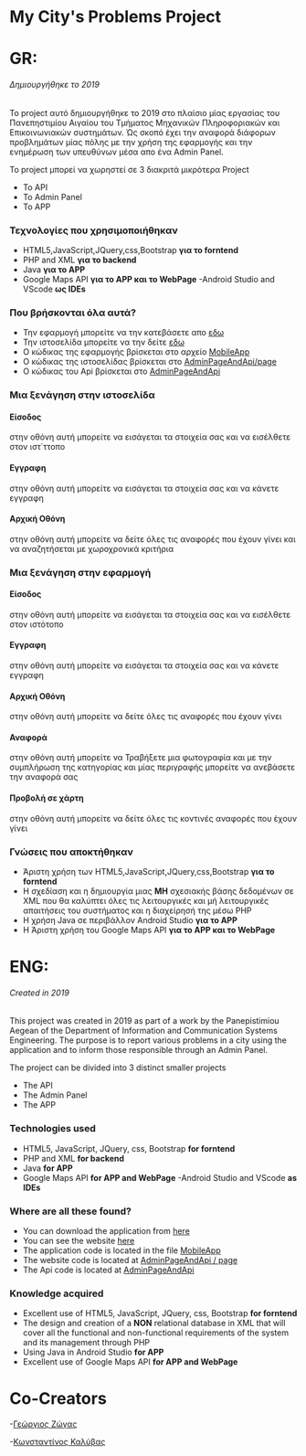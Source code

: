 # My City's Problems Project
# GR:
###### Δημιουργήθηκε το 2019
Το project αυτό δημιουργήθηκε το 2019 στο πλαίσιο μίας εργασίας του Πανεπηστιμίου Αιγαίου του Τμήματος Μηχανικών Πληροφοριακών και Επικοινωνιακών συστημάτων. Ώς σκοπό έχει την αναφορά διάφορων προβλημάτων μίας πόλης με την χρήση της εφαρμογής και την ενημέρωση των υπευθύνων μέσα απο ένα Admin Panel.

To project μπορεί να χωρηστεί σε 3 διακριτά μικρότερα Project
  - Το API
  - Το Admin Panel
  - Το APP

### Τεχνολογίες που χρησιμοποιήθηκαν
  - HTML5,JavaScript,JQuery,css,Bootstrap **για το forntend**
  - PHP and XML **για το backend**
  - Java **για το APP**
  - Google Maps API **για το APP και το WebPage**
  -Android Studio and VScode **ως IDEs** 

### Που βρήσκονται όλα αυτά?
  - Την εφαρμογή μπορείτε να την κατεβάσετε απο [εδω](https://drive.google.com/file/d/1A1q9AJ8PrgTjEyXh3RthuygDZLGsitIw/view?usp=sharing)
  - Την ιστοσελίδα μπορείτε να την δείτε [εδω](https://icsdmobileprojectapi.000webhostapp.com/page/index.html)
  - O κώδικας της εφαρμογής βρίσκεται στο αρχείο [MobileApp](https://github.com/DZaf/MyCityProblem/tree/master/MobileApp)
  - Ο κώδικας της ιστοσελίδας βρίσκεται στο [AdminPageAndApi/page](https://github.com/DZaf/MyCityProblem/tree/master/AdminPageAndApi/page)
  - Ο κώδικας του Api βρίσκεται στο [AdminPageAndApi](https://github.com/DZaf/MyCityProblem/tree/master/AdminPageAndApi)

### Μια ξενάγηση στην ιστοσελίδα
#### Είσοδος
στην οθόνη αυτή μπορείτε να εισάγεται τα στοιχεία σας και να εισέλθετε στον ιστ΄ττοπο
#### Εγγραφη
στην οθόνη αυτή μπορείτε να εισάγεται τα στοιχεία σας και να κάνετε εγγραφη

#### Αρχική Οθόνη
στην οθόνη αυτή μπορείτε να δείτε όλες τις αναφορές που έχουν γίνει και να αναζητήσεται με χωροχρονικά κριτήρια

### Μια ξενάγηση στην εφαρμογή
#### Είσοδος
στην οθόνη αυτή μπορείτε να εισάγεται τα στοιχεία σας και να εισέλθετε στον ιστότοπο

#### Εγγραφη
στην οθόνη αυτή μπορείτε να εισάγεται τα στοιχεία σας και να κάνετε εγγραφη

#### Αρχική Οθόνη
στην οθόνη αυτή μπορείτε να δείτε όλες τις αναφορές που έχουν γίνει

#### Αναφορά
στην οθόνη αυτή μπορείτε να Τραβήξετε μια φωτογραφία και με την συμπλήρωση της κατηγορίας και μίας περιγραφής μπορείτε να ανεβάσετε την αναφορά σας

#### Προβολή σε χάρτη
στην οθόνη αυτή μπορείτε να δείτε όλες τις κοντινές αναφορές που έχουν γίνει

### Γνώσεις που αποκτήθηκαν 
  - Άριστη χρήση των HTML5,JavaScript,JQuery,css,Bootstrap **για το forntend**
  - Η σχεδίαση και η δημιουργία μιας **ΜΗ** σχεσιακής βάσης δεδομένων σε XML που θα καλύπτει όλες τις λειτουργικές και μή λειτουργικές απαιτήσεις του συστήματος και η διαχείρησή της μέσω PHP
  - Η χρήση Java σε περιβάλλον Android Studio **για το APP**
  - Η Άριστη χρήση του Google Maps API **για το APP και το WebPage**
  
# ENG:
###### Created in 2019
This project was created in 2019 as part of a work by the Panepistimiou Aegean of the Department of Information and Communication Systems Engineering. The purpose is to report various problems in a city using the application and to inform those responsible through an Admin Panel.

The project can be divided into 3 distinct smaller projects
  - The API
  - The Admin Panel
  - The APP
### Technologies used
  - HTML5, JavaScript, JQuery, css, Bootstrap **for forntend**
  - PHP and XML **for backend**
  - Java **for APP**
  - Google Maps API **for APP and WebPage**
  -Android Studio and VScode **as IDEs**

### Where are all these found?
  - You can download the application from [here](https://drive.google.com/file/d/1A1q9AJ8PrgTjEyXh3RthuygDZLGsitIw/view?usp=sharing)
  - You can see the website [here](https://icsdmobileprojectapi.000webhostapp.com/page/index.html)
  - The application code is located in the file [MobileApp](https://github.com/DZaf/MyCityProblem/tree/master/MobileApp)
  - The website code is located at [AdminPageAndApi / page](https://github.com/DZaf/MyCityProblem/tree/master/AdminPageAndApi/page)
  - The Api code is located at [AdminPageAndApi](https://github.com/DZaf/MyCityProblem/tree/master/AdminPageAndApi) 
  
### Knowledge acquired
  - Excellent use of HTML5, JavaScript, JQuery, css, Bootstrap **for forntend**
  - The design and creation of a **NON** relational database in XML that will cover all the functional and non-functional requirements of the system and its management through PHP
  - Using Java in Android Studio **for APP**
  - Excellent use of Google Maps API **for APP and WebPage**
  
# Co-Creators
  -[Γεώργιος Ζώγας](https://github.com/gzogas)
  
  -[Κωνσταντίνος Καλύβας](https://www.linkedin.com/in/konstantinos-kalivas-45552018a/)
